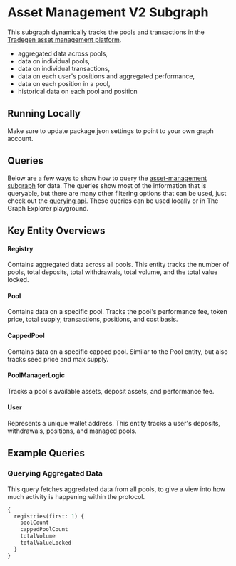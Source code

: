 # Asset Management V2 Subgraph

This subgraph dynamically tracks the pools and transactions in the [Tradegen asset management platform](https://github.com/Tradegen/protocol-v2).

- aggregated data across pools,
- data on individual pools,
- data on individual transactions,
- data on each user's positions and aggregated performance,
- data on each position in a pool,
- historical data on each pool and position

## Running Locally

Make sure to update package.json settings to point to your own graph account.

## Queries

Below are a few ways to show how to query the [asset-management subgraph](https://thegraph.com/hosted-service/subgraph/tradegen/asset-management) for data. The queries show most of the information that is queryable, but there are many other filtering options that can be used, just check out the [querying api](https://thegraph.com/docs/graphql-api). These queries can be used locally or in The Graph Explorer playground.

## Key Entity Overviews

#### Registry

Contains aggregated data across all pools. This entity tracks the number of pools, total deposits, total withdrawals, total volume, and the total value locked.

#### Pool

Contains data on a specific pool. Tracks the pool's performance fee, token price, total supply, transactions, positions, and cost basis.

#### CappedPool

Contains data on a specific capped pool. Similar to the Pool entity, but also tracks seed price and max supply.

#### PoolManagerLogic

Tracks a pool's available assets, deposit assets, and performance fee. 

#### User

Represents a unique wallet address. This entity tracks a user's deposits, withdrawals, positions, and managed pools.

## Example Queries

### Querying Aggregated Data

This query fetches aggredated data from all pools, to give a view into how much activity is happening within the protocol.

```graphql
{
  registries(first: 1) {
    poolCount
    cappedPoolCount
    totalVolume
    totalValueLocked
  }
}
```

